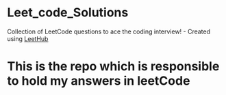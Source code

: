 # Leet_code_Solutions
Collection of LeetCode questions to ace the coding interview! - Created using [LeetHub](https://github.com/QasimWani/LeetHub)
# This is the repo which is responsible to hold my answers in leetCode 
